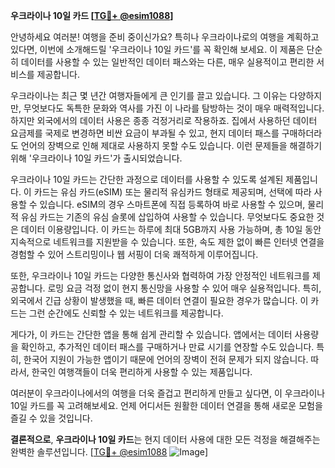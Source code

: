 **우크라이나 10일 카드 [[TG💪+ @esim1088](https://t.me/s/esim1088)]**

안녕하세요 여러분! 여행을 준비 중이신가요? 특히나 우크라이나로의 여행을 계획하고 있다면, 이번에 소개해드릴 '우크라이나 10일 카드'를 꼭 확인해 보세요. 이 제품은 단순히 데이터를 사용할 수 있는 일반적인 데이터 패스와는 다른, 매우 실용적이고 편리한 서비스를 제공합니다.

우크라이나는 최근 몇 년간 여행자들에게 큰 인기를 끌고 있습니다. 그 이유는 다양하지만, 무엇보다도 독특한 문화와 역사를 가진 이 나라를 탐방하는 것이 매우 매력적입니다. 하지만 외국에서의 데이터 사용은 종종 걱정거리로 작용하죠. 집에서 사용하던 데이터 요금제를 국제로 변경하면 비싼 요금이 부과될 수 있고, 현지 데이터 패스를 구매하더라도 언어의 장벽으로 인해 제대로 사용하지 못할 수도 있습니다. 이런 문제들을 해결하기 위해 '우크라이나 10일 카드'가 출시되었습니다.

우크라이나 10일 카드는 간단한 과정으로 데이터를 사용할 수 있도록 설계된 제품입니다. 이 카드는 유심 카드(eSIM) 또는 물리적 유심카드 형태로 제공되며, 선택에 따라 사용할 수 있습니다. eSIM의 경우 스마트폰에 직접 등록하여 바로 사용할 수 있으며, 물리적 유심 카드는 기존의 유심 슬롯에 삽입하여 사용할 수 있습니다. 무엇보다도 중요한 것은 데이터 이용량입니다. 이 카드는 하루에 최대 5GB까지 사용 가능하며, 총 10일 동안 지속적으로 네트워크를 지원받을 수 있습니다. 또한, 속도 제한 없이 빠른 인터넷 연결을 경험할 수 있어 스트리밍이나 웹 서핑이 더욱 쾌적하게 이루어집니다.

또한, 우크라이나 10일 카드는 다양한 통신사와 협력하여 가장 안정적인 네트워크를 제공합니다. 로밍 요금 걱정 없이 현지 통신망을 사용할 수 있어 매우 실용적입니다. 특히, 외국에서 긴급 상황이 발생했을 때, 빠른 데이터 연결이 필요한 경우가 많습니다. 이 카드는 그런 순간에도 신뢰할 수 있는 네트워크를 제공합니다.

게다가, 이 카드는 간단한 앱을 통해 쉽게 관리할 수 있습니다. 앱에서는 데이터 사용량을 확인하고, 추가적인 데이터 패스를 구매하거나 만료 시기를 연장할 수도 있습니다. 특히, 한국어 지원이 가능한 앱이기 때문에 언어의 장벽이 전혀 문제가 되지 않습니다. 따라서, 한국인 여행객들이 더욱 편리하게 사용할 수 있는 제품입니다.

여러분이 우크라이나에서의 여행을 더욱 즐겁고 편리하게 만들고 싶다면, 이 우크라이나 10일 카드를 꼭 고려해보세요. 언제 어디서든 원활한 데이터 연결을 통해 새로운 모험을 즐길 수 있을 것입니다.

**결론적으로**, **우크라이나 10일 카드**는 현지 데이터 사용에 대한 모든 걱정을 해결해주는 완벽한 솔루션입니다. [[TG💪+ @esim1088](https://t.me/s/esim1088) ![Image](https://i.postimg.cc/Y0z9fWf4/image.png)]